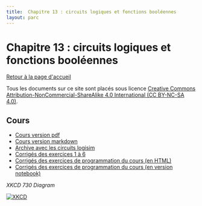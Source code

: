 ```yaml
---
title:  Chapitre 13 : circuits logiques et fonctions booléennes
layout: parc
---
```




# Chapitre 13 : circuits logiques et fonctions booléennes

[Retour à la page d'accueil](https://parc-nsi.github.io/premiere-nsi/index.html)

Tous les documents sur ce site sont   placés sous licence [Creative Commons Attribution-NonCommercial-ShareAlike 4.0 International (CC BY-NC-SA 4.0)](https://creativecommons.org/licenses/by-nc-sa/4.0/).




## Cours 

* [Cours version pdf](chapitre13/cours-circuits-logiques-.pdf)
* [Cours version markdown](chapitre13/cours-circuits-logiques-git.md)  
* [Archive avec les circuits logisim](chapitre13/circuits_logisim.zip)  
* [Corrigés des exercices 1 à 6](chapitre13/corrige/corrige-circuits-logiques.pdf)
* [Corrigés des exercices de programmation du cours (en HTML)](chapitre13/notebook/Circuits_logiques_2020.html)
* [Corrigés des exercices de programmation du cours (en version notebook)](https://mybinder.org/v2/gh/parc-nsi/premiere-nsi/master?filepath=chapitre13/notebook/Circuits_logiques_2020.ipynb)


_XKCD 730 Diagram_

[![XKCD](https://imgs.xkcd.com/comics/circuit_diagram.png)](https://xkcd.com/730/)